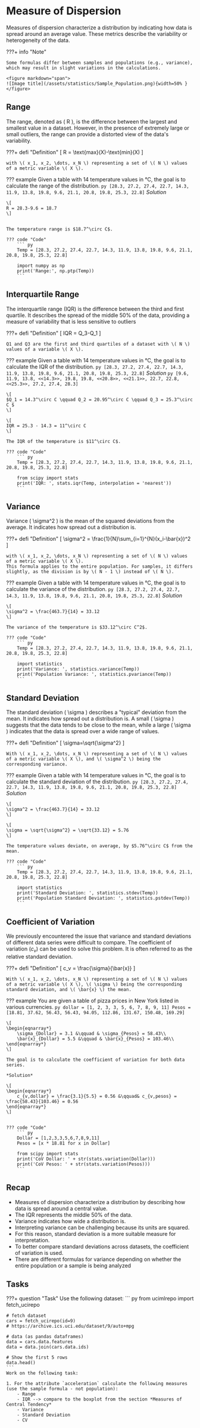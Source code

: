 # Measure of Dispersion 
Measures of dispersion characterize a distribution by indicating how data is spread around an average value. These metrics describe the variability or heterogeneity of the data.

???+ info "Note"

    Some formulas differ between samples and populations (e.g., variance), which may result in slight variations in the calculations. 
    
    <figure markdown="span">
    ![Image title](/assets/statistics/Sample_Population.png){width=50% }
    </figure>

## Range
The range, denoted as \( R \), is the difference between the largest and smallest value in a dataset. However, in the presence of extremely large or small outliers, the range can provide a distorted view of the data's variability.

???+ defi "Definition"
    \[
    R = \text{max}(X)-\text{min}(X)
    \]

    with \( x_1, x_2, \dots, x_N \) representing a set of \( N \) values of a metric variable \( X \). 

??? example
    Given a table with 14 temperature values in °C, the goal is to calculate the range of the distribution.
    ``` py
    [28.3, 27.2, 27.4, 22.7, 14.3, 11.9, 13.8, 19.8, 9.6, 21.1, 20.8, 19.8, 25.3, 22.8]
    ```
    *Solution* 

    \[
    R = 28.3-9.6 = 18.7
    \]


    The temperature range is $18.7^\circ C$.

    ??? code "Code"
        ``` py
        Temp = [28.3, 27.2, 27.4, 22.7, 14.3, 11.9, 13.8, 19.8, 9.6, 21.1, 20.8, 19.8, 25.3, 22.8]

        import numpy as np
        print('Range:', np.ptp(Temp))
        ```

## Interquartile Range
The interquartile range (IQR) is the difference between the third and first quartile. It describes the spread of the middle 50% of the data, providing a measure of variability that is less sensitive to outliers

???+ defi "Definition"
    \[
    IQR = Q_3-Q_1
    \]

    Q1 and Q3 are the first and third quartiles of a dataset with \( N \) values of a variable \( X \).


??? example
    Given a table with 14 temperature values in °C, the goal is to calculate the IQR of the distribution.
    ``` py
    [28.3, 27.2, 27.4, 22.7, 14.3, 11.9, 13.8, 19.8, 9.6, 21.1, 20.8, 19.8, 25.3, 22.8]
    ```
    *Solution* 
    ``` py
    [9.6, 11.9, 13.8, <<14.3>>, 19.8, 19.8, <<20.8>>, <<21.1>>, 22.7, 22.8, <<25.3>>, 27.2, 27.4, 28.3]
    ``` 

    \[
	$Q_1 = 14.3^\circ C \qquad Q_2 = 20.95^\circ C \qquad Q_3 = 25.3^\circ C $
    \]

    \[
    IQR = 25.3 - 14.3 = 11^\circ C
    \]

    The IQR of the temperature is $11^\circ C$.

    ??? code "Code"
        ``` py
        Temp = [28.3, 27.2, 27.4, 22.7, 14.3, 11.9, 13.8, 19.8, 9.6, 21.1, 20.8, 19.8, 25.3, 22.8]

        from scipy import stats
        print('IQR: ', stats.iqr(Temp, interpolation = 'nearest'))
        ```

## Variance
Variance \( \sigma^2 \) is the mean of the squared deviations from the average. It indicates how spread out a distribution is.

???+ defi "Definition"
    \[
    \sigma^2 = \frac{1}{N}\sum_{i=1}^{N}(x_i-\bar{x})^2
    \]

    with \( x_1, x_2, \dots, x_N \) representing a set of \( N \) values of a metric variable \( X \).
    This formula applies to the entire population. For samples, it differs slightly, as the division is by \( N - 1 \) instead of \( N \).

??? example
    Given a table with 14 temperature values in °C, the goal is to calculate the variance of the distribution.
    ``` py
    [28.3, 27.2, 27.4, 22.7, 14.3, 11.9, 13.8, 19.8, 9.6, 21.1, 20.8, 19.8, 25.3, 22.8]
    ```
    *Solution* 

    \[
	\sigma^2 = \frac{463.7}{14} = 33.12
    \]

    The variance of the temperature is $33.12^\circ C^2$.

    ??? code "Code"
        ``` py
        Temp = [28.3, 27.2, 27.4, 22.7, 14.3, 11.9, 13.8, 19.8, 9.6, 21.1, 20.8, 19.8, 25.3, 22.8]

        import statistics 
        print('Variance: ', statistics.variance(Temp))
        print('Population Variance: ', statistics.pvariance(Temp))
        ```

## Standard Deviation
The standard deviation \( \sigma \) describes a "typical" deviation from the mean. It indicates how spread out a distribution is. A small \( \sigma \) suggests that the data tends to be close to the mean, while a large \( \sigma \) indicates that the data is spread over a wide range of values.

???+ defi "Definition"
    \[
    \sigma=\sqrt{\sigma^2}
    \]

    With \( x_1, x_2, \dots, x_N \) representing a set of \( N \) values of a metric variable \( X \), and \( \sigma^2 \) being the corresponding variance.

??? example
    Given a table with 14 temperature values in °C, the goal is to calculate the standard deviation of the distribution.
    ``` py
    [28.3, 27.2, 27.4, 22.7, 14.3, 11.9, 13.8, 19.8, 9.6, 21.1, 20.8, 19.8, 25.3, 22.8]
    ```
    *Solution* 

    \[
	\sigma^2 = \frac{463.7}{14} = 33.12
    \]

    \[
    \sigma = \sqrt{\sigma^2} = \sqrt{33.12} = 5.76
    \]

    The temperature values deviate, on average, by $5.76^\circ C$ from the mean.

    ??? code "Code"
        ``` py
        Temp = [28.3, 27.2, 27.4, 22.7, 14.3, 11.9, 13.8, 19.8, 9.6, 21.1, 20.8, 19.8, 25.3, 22.8]

        import statistics 
        print('Standard Deviation: ', statistics.stdev(Temp))
        print('Population Standard Deviation: ', statistics.pstdev(Temp))
        ```


## Coefficient of Variation
We previously encountered the issue that variance and standard deviations of different data series were difficult to compare. The coefficient of variation ($c_v$) can be used to solve this problem. It is often referred to as the relative standard deviation.


???+ defi "Definition"
    \[
    c_v = \frac{\sigma}{\bar{x}}
    \]

    With \( x_1, x_2, \dots, x_N \) representing a set of \( N \) values of a metric variable \( X \), \( \sigma \) being the corresponding standard deviation, and \( \bar{x} \) the mean.

??? example
    You are given a table of pizza prices in New York listed in various currencies.
    ``` py
    dollar = [1, 2, 3, 3, 5, 6, 7, 8, 9, 11]
	Pesos = [18.81, 37.62, 56.43, 56.43, 94.05, 112.86, 131.67, 150.48, 169.29]
    ```

    \[
	\begin{eqnarray*}
        \sigma_{Dollar} = 3.1 &\qquad & \sigma_{Pesos} = 58.43\\
        \bar{x}_{Dollar} = 5.5 &\qquad & \bar{x}_{Pesos} = 103.46\\
    \end{eqnarray*}
    \]

    The goal is to calculate the coefficient of variation for both data series.

    *Solution* 

    \[
    \begin{eqnarray*}
        c_{v,dollar} = \frac{3.1}{5.5} = 0.56 &\qquad& c_{v,pesos} = \frac{58.43}{103.46} = 0.56
    \end{eqnarray*}
    \]


    ??? code "Code"
        ``` py
        Dollar = [1,2,3,3,5,6,7,8,9,11]
        Pesos = [x * 18.81 for x in Dollar]

        from scipy import stats
        print('CoV Dollar: ' + str(stats.variation(Dollar)))
        print('CoV Pesos: ' + str(stats.variation(Pesos)))
        ```


## Recap
- Measures of dispersion characterize a distribution by describing how data is spread around a central value.
- The IQR represents the middle 50% of the data.
- Variance indicates how wide a distribution is.
- Interpreting variance can be challenging because its units are squared.
- For this reason, standard deviation is a more suitable measure for interpretation.
- To better compare standard deviations across datasets, the coefficient of variation is used.
- There are different formulas for variance depending on whether the entire population or a sample is being analyzed

## Tasks
???+ question "Task"
    Use the following dataset:
    ``` py
    from ucimlrepo import fetch_ucirepo 
    
    # fetch dataset 
    cars = fetch_ucirepo(id=9) 
    # https://archive.ics.uci.edu/dataset/9/auto+mpg
    
    # data (as pandas dataframes) 
    data = cars.data.features
    data = data.join(cars.data.ids)

    # Show the first 5 rows
    data.head()
    ```
    Work on the following task: 

    1. For the attribute `acceleration` calculate the following measures (use the sample formula - not population):
        - Range
        - IQR --> compare to the boxplot from the section *Measures of Central Tendency*
        - Variance
        - Standard Deviation
        - CV